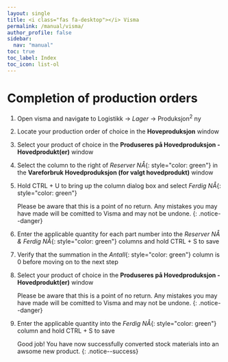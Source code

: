 ```yaml
---
layout: single
title: <i class="fas fa-desktop"></i> Visma
permalink: /manual/visma/
author_profile: false
sidebar:
  nav: "manual"
toc: true
toc_label: Index
toc_icon: list-ol
---
```

# Completion of production orders
1. Open visma and navigate to Logistikk -> *Lager* -> Produksjon<sup>2</sup> ny
2. Locate your production order of choice in the **Hoveproduksjon** window
3. Select your product of choice in the **Produseres på Hovedproduksjon - Hovedprodukt(er)** window
4. Select the column to the right of *Reserver NÅ*{: style="color: green"} in the **Vareforbruk Hovedproduksjon (for valgt hovedprodukt)** window
5. Hold CTRL + U to bring up the column dialog box and select *Ferdig NÅ*{: style="color: green"}

    Please be aware that this is a point of no return. Any mistakes you may have made will be comitted to Visma and may not be undone.
{: .notice--danger}

6. Enter the applicable quantity for each part number into the *Reserver NÅ & Ferdig NÅ*{: style="color: green"} columns and hold CTRL + S to save
7. Verify that the summation in the *Antall*{: style="color: green"} column is 0 before moving on to the next step
8. Select your product of choice in the **Produseres på Hovedproduksjon - Hovedprodukt(er)** window

    Please be aware that this is a point of no return. Any mistakes you may have made will be comitted to Visma and may not be undone.
{: .notice--danger}

9. Enter the applicable quantity into the *Ferdig NÅ*{: style="color: green"} column and hold CTRL + S to save

    Good job! You have now successfully converted stock materials into an awsome new product.
{: .notice--success}
